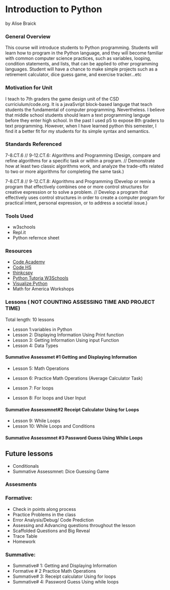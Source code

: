 # Introduction to Python
by Alise Braick

### General Overview

This course will introduce students to Python programming. Students will learn how to program in the Python language, and they will become familiar with common computer science practices, such as variables, looping, condition statements, and lists, that can be applied to other programming languages. Student will have a chance to make simple projects such as a retirement calculator, dice guess game, and exercise tracker…etc 

### Motivation for Unit

I teach to 7th graders the game design unit of the CSD curriciulum/code.org. It is a javaSvript block-based languge that teach students the fundamental of computer programming. Nevertheless.  I believe that middle school students should learn a text programming languge before they enter high school. In the past I used p5 to expose 8th graders to text programming. However, when I have learned python this semester, I find it a better fit for my students for its simple syntax and semantics.  

### Standards Referenced

7-8.CT.6 // 9-12.CT.6: Algorithms and Programming (Design, compare and refine algorithms for a specific task or within a program. // Demonstrate how at least two classic algorithms work, and analyze the trade-offs related to two or more algorithms for completing the same task.)

7-8.CT.8 // 9-12.CT.8: Algorithms and Programming (Develop or remix a program that effectively combines one or more control structures for creative expression or to solve a problem. // Develop a program that effectively uses control structures in order to create a computer program for practical intent, personal expression, or to address a societal issue.)

### Tools Used
* w3schools
* Repl.it
* Python refernce sheet

### Resources
* [Code Academy](https://www.codecademy.com/)
* [Code HS](https://codehs.com/)
* [thinkcspy](https://runestone.academy/ns/books/published/thinkcspy/index.html)
* [Python Tutoria W3Schools](https://www.w3schools.com/python/)
* [Visualize Python](https://pythontutor.com/visualize.html#mode=edit)
* Math for America Workshops

### Lessons ( NOT COUNTING ASSESSING TIME AND PROJECT TIME)
Total length: 10 lessons
* Lesson 1:variables in Python
* Lesson 2: Displaying Information Using Print function
* Lesson 3: Getting Information Using  input Function
* Lesson 4: Data Types
#### Summative Assessmet #1 Getting and Displaying Information
* Lesson 5: Math Operations 
* Lesson 6: Practice Math Operations (Average Calculator Task)

* Lesson 7: For loops
* Lesson 8: For loops and User Input
#### Summative Assessmnet#2 Receipt Calculator Using for Loops
* Lesson 9: While Loops 
* Lesson 10: While Loops and Conditions
#### Summative Assessmnet #3 Password Guess Using While Loops

## Future lessons
* Conditionals
* Summative Assessmnet: Dice Guessing Game 

### Assesments
### Formative: 
* Check in points along process
* Practice Problems in the class
* Error Analysis/Debug/ Code Prediction
* Assessing and Advancing questions throughout the lesson 
* Scaffolded Questions and Big Reveal
* Trace Table
* Homework 

### Summative:  

* Summative# 1: Getting and Displaying Information
* Formative # 2 Practice Math Operations
* Summative# 3: Receipt calculator Using for loops
* Summative# 4: Password Guess Using while loops



